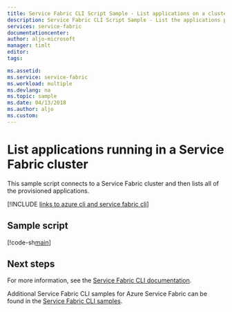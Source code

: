 ```yaml
---
title: Service Fabric CLI Script Sample - List applications on a cluster
description: Service Fabric CLI Script Sample - List the applications provisioned on a Service Fabric cluster.
services: service-fabric
documentationcenter: 
author: aljo-microsoft
manager: timlt
editor: 
tags: 

ms.assetid: 
ms.service: service-fabric
ms.workload: multiple
ms.devlang: na
ms.topic: sample
ms.date: 04/13/2018
ms.author: aljo
ms.custom: 
---
```


# List applications running in a Service Fabric cluster

This sample script connects to a Service Fabric cluster and then lists all of the provisioned applications.

[!INCLUDE [links to azure cli and service fabric cli](../../../includes/service-fabric-sfctl.md)]

## Sample script

[!code-sh[main](../../../cli_scripts/service-fabric/list-application/list-application.sh "List provisioned applications from a cluster")]

## Next steps

For more information, see the [Service Fabric CLI documentation](../service-fabric-cli.md).

Additional Service Fabric CLI samples for Azure Service Fabric can be found in the [Service Fabric CLI samples](../samples-cli.md).
